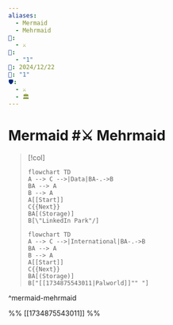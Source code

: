 ```yaml
---
aliases:
  - Mermaid
  - Mehrmaid
📁:
  - ⚔️
🔀:
  - "1"
📅: 2024/12/22
🔢: "1"
🛡️:
  - ⚔️
  - 🏛️
---
```

# Mermaid #⚔️ Mehrmaid
> [!col]
> ```mermaid
> flowchart TD
> A --> C -->|Data|BA-.->B
> BA --> A
> B --> A
> A[[Start]]
> C{{Next}}
> BA[(Storage)]
> B[\"LinkedIn Park"/]
> ```
> 
> ```mehrmaid
> flowchart TD
> A --> C -->|International|BA-.->B
> BA --> A
> B --> A
> A[[Start]]
> C{{Next}}
> BA[(Storage)]
> B["[[1734875543011|Palworld]]"" "]
> ```

^mermaid-mehrmaid

%%
[[1734875543011]]
%%